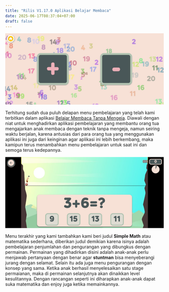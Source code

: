 ```yaml
---
title: "Rilis V1.17.0 Aplikasi Belajar Membaca"
date: 2025-06-17T08:37:04+07:00
draft: false
---
```


![Menu](/blog/posts/rilis-v1.17.0-aplikasi-belajar-membaca/menu.jpeg)

Terhitung sudah dua puluh delapan menu pembelajaran yang telah kami terbitkan dalam aplikasi [Belajar Membaca Tanpa Mengeja](https://play.google.com/store/apps/details?id=com.aplikasihebat.baca_app). Diawali dengan niat untuk menghadirkan aplikasi pembelajaran yang membantu orang tua mengajarkan anak membaca dengan teknik tanpa mengeja, namun seiring waktu berjalan, karena antusias dari para orang tua yang menggunakan aplikasi ini juga dari keinginan agar aplikasi ini lebih berkembang, maka kamipun terus menambahkan menu pembelajaran untuk saat ini dan semoga terus kedepannya.

![Home](/blog/posts/rilis-v1.17.0-aplikasi-belajar-membaca/home.jpeg)

Menu terakhir yang kami tambahkan kami beri judul **Simple Math** atau matematika sederhana, diberikan judul demikian karena isinya adalah pembelajaran penjumlahan dan pengurangan yang dibungkus dengan permainan. Permainan yang dihadirkan disini adalah anak-anak perlu menjawab pertanyaan dengan benar agar __stuntman__ bisa menyeberangi jurang dengan selamat. Selain itu ada juga menu pengurangan dengan konsep yang sama. Ketika anak berhasil menyelesaikan satu stage permaianan, maka di permainan selanjutnya akan dinaikkan level kesulitannya. Dengan rancangan seperti ini diharapkan anak-anak dapat suka matematika dan enjoy juga ketika memainkannya.
